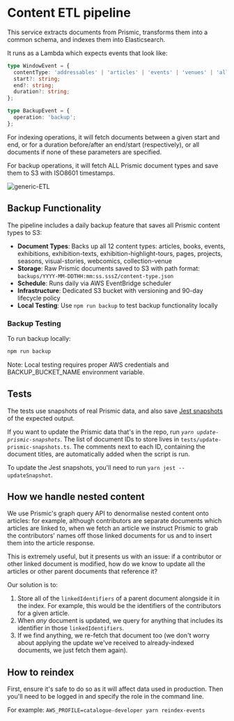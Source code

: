 # Content ETL pipeline

This service extracts documents from Prismic, transforms them into a common schema, and indexes them into Elasticsearch.

It runs as a Lambda which expects events that look like:

```typescript
type WindowEvent = {
  contentType: 'addressables' | 'articles' | 'events' | 'venues' | 'all';
  start?: string;
  end?: string;
  duration?: string;
};

type BackupEvent = {
  operation: 'backup';
};
```

For indexing operations, it will fetch documents between a given start and end, or for a duration before/after an end/start (respectively), or all documents if none of these parameters are specified.

For backup operations, it will fetch ALL Prismic document types and save them to S3 with ISO8601 timestamps.

![generic-ETL](https://github.com/user-attachments/assets/ed1f6fd7-4111-4829-9f51-802fc77b742f)

## Backup Functionality

The pipeline includes a daily backup feature that saves all Prismic content types to S3:

- **Document Types**: Backs up all 12 content types: articles, books, events, exhibitions, exhibition-texts, exhibition-highlight-tours, pages, projects, seasons, visual-stories, webcomics, collection-venue
- **Storage**: Raw Prismic documents saved to S3 with path format: `backups/YYYY-MM-DDTHH:mm:ss.sssZ/content-type.json`
- **Schedule**: Runs daily via AWS EventBridge scheduler
- **Infrastructure**: Dedicated S3 bucket with versioning and 90-day lifecycle policy
- **Local Testing**: Use `npm run backup` to test backup functionality locally

### Backup Testing

To run backup locally:
```bash
npm run backup
```

Note: Local testing requires proper AWS credentials and BACKUP_BUCKET_NAME environment variable.

## Tests

The tests use snapshots of real Prismic data, and also save [Jest snapshots](https://jestjs.io/docs/snapshot-testing) of the expected output.

If you want to update the Prismic data that's in the repo, run _`yarn update-prismic-snapshots`_. The list of document IDs to store lives in `tests/update-prismic-snapshots.ts`. The comments next to each ID, containing the document titles, are automatically added when the script is run.

To update the Jest snapshots, you'll need to run `yarn jest --updateSnapshot`.

## How we handle nested content

We use Prismic's graph query API to denormalise nested content onto articles: for example, although contributors are separate documents which articles are linked to, when we fetch an article we instruct Prismic to grab the contributors' names off those linked documents for us and to insert them into the article response.

This is extremely useful, but it presents us with an issue: if a contributor or other linked document is modified, how do we know to update all the articles or other parent documents that reference it?

Our solution is to:

1. Store all of the `linkedIdentifiers` of a parent document alongside it in the index. For example, this would be the identifiers of the contributors for a given article.
2. When _any_ document is updated, we query for anything that includes its identifier in those `linkedIdentifiers`.
3. If we find anything, we re-fetch that document too (we don't worry about applying the update we've received to already-indexed documents, we just fetch them again).

## How to reindex

First, ensure it's safe to do so as it will affect data used in production. Then you'll need to be logged in and specify the role in the command line.

For example:
`AWS_PROFILE=catalogue-developer yarn reindex-events`

